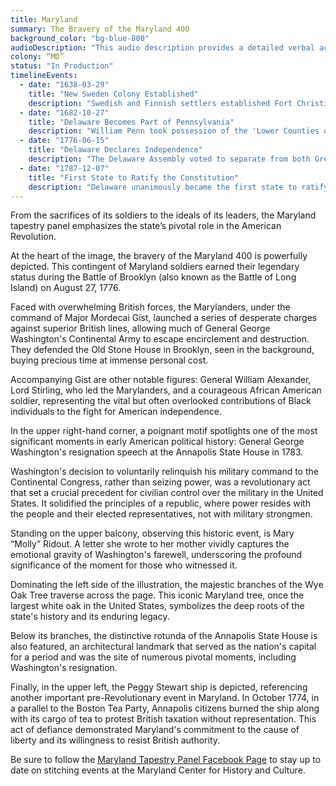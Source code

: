 ```yaml
---
title: Maryland
summary: The Bravery of the Maryland 400
background_color: "bg-blue-800"
audioDescription: "This audio description provides a detailed verbal account of the Delaware Tapestry, which depicts the state's early colonial history and its role as the first state to ratify the Constitution."
colony: “MD”
status: "In Production"
timelineEvents:
  - date: "1638-03-29"
    title: "New Sweden Colony Established"
    description: "Swedish and Finnish settlers established Fort Christina (present-day Wilmington), the first permanent European settlement in the Delaware Valley."
  - date: "1682-10-27"
    title: "Delaware Becomes Part of Pennsylvania"
    description: "William Penn took possession of the 'Lower Counties on Delaware,' bringing the region under the control of the Pennsylvania colony while maintaining a separate assembly."
  - date: "1776-06-15"
    title: "Delaware Declares Independence"
    description: "The Delaware Assembly voted to separate from both Great Britain and Pennsylvania, becoming an independent state."
  - date: "1787-12-07"
    title: "First State to Ratify the Constitution"
    description: "Delaware unanimously became the first state to ratify the United States Constitution, earning its nickname 'The First State.'"
---
```


From the sacrifices of its soldiers to the ideals of its leaders, the Maryland tapestry panel emphasizes the state’s pivotal role in the American Revolution.

At the heart of the image, the bravery of the Maryland 400 is powerfully depicted. This contingent of Maryland soldiers earned their legendary status during the Battle of Brooklyn (also known as the Battle of Long Island) on August 27, 1776.

Faced with overwhelming British forces, the Marylanders, under the command of Major Mordecai Gist, launched a series of desperate charges against superior British lines, allowing much of General George Washington's Continental Army to escape encirclement and destruction. They defended the Old Stone House in Brooklyn, seen in the background, buying precious time at immense personal cost.

Accompanying Gist are other notable figures: General William Alexander, Lord Stirling, who led the Marylanders, and a courageous African American soldier, representing the vital but often overlooked contributions of Black individuals to the fight for American independence.

In the upper right-hand corner, a poignant motif spotlights one of the most significant moments in early American political history: General George Washington's resignation speech at the Annapolis State House in 1783.

Washington's decision to voluntarily relinquish his military command to the Continental Congress, rather than seizing power, was a revolutionary act that set a crucial precedent for civilian control over the military in the United States. It solidified the principles of a republic, where power resides with the people and their elected representatives, not with military strongmen.

Standing on the upper balcony, observing this historic event, is Mary “Molly” Ridout. A letter she wrote to her mother vividly captures the emotional gravity of Washington's farewell, underscoring the profound significance of the moment for those who witnessed it.

Dominating the left side of the illustration, the majestic branches of the Wye Oak Tree traverse across the page. This iconic Maryland tree, once the largest white oak in the United States, symbolizes the deep roots of the state's history and its enduring legacy.

Below its branches, the distinctive rotunda of the Annapolis State House is also featured, an architectural landmark that served as the nation's capital for a period and was the site of numerous pivotal moments, including Washington's resignation.

Finally, in the upper left, the Peggy Stewart ship is depicted, referencing another important pre-Revolutionary event in Maryland. In October 1774, in a parallel to the Boston Tea Party, Annapolis citizens burned the ship along with its cargo of tea to protest British taxation without representation. This act of defiance demonstrated Maryland's commitment to the cause of liberty and its willingness to resist British authority.

Be sure to follow the [Maryland Tapestry Panel Facebook Page](https://www.facebook.com/profile.php?id=61580485586730) to stay up to date on stitching events at the Maryland Center for History and Culture.
